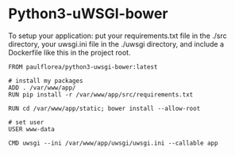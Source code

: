 # Python3-uWSGI-bower

To setup your application: put your requirements.txt file in the ./src directory, your uwsgi.ini file in the ./uwsgi directory, and include a Dockerfile like this in the project root.


```
FROM paulflorea/python3-uwsgi-bower:latest

# install my packages
ADD . /var/www/app/
RUN pip install -r /var/www/app/src/requirements.txt

RUN cd /var/www/app/static; bower install --allow-root

# set user
USER www-data

CMD uwsgi --ini /var/www/app/uwsgi/uwsgi.ini --callable app
```
